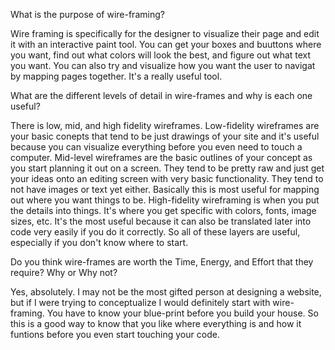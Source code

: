 What is the purpose of wire-framing?

Wire framing is specifically for the designer to visualize their page and edit it with an interactive paint tool. You can get your boxes and buuttons where you want, find out what colors will look the best, and figure out what text you want. You can also try and visualize how you want the user to navigat by mapping pages together. It's a really useful tool.

What are the different levels of detail in wire-frames and why is each one useful?

There is low, mid, and high fidelity wireframes. Low-fidelity wireframes are your basic conepts that tend to be just drawings of your site and it's useful because you can visualize everything before you even need to touch a computer. Mid-level wireframes are the basic outlines of your concept as you start planning it out on a screen. They tend to be pretty raw and just get your ideas onto an editing screen with very basic functionality. They tend to not have images or text yet either. Basically this is most useful for mapping out where you want things to be. High-fidelity  wireframing is when you put the details into things. It's where you get specific with colors, fonts, image sizes, etc. It's the most useful because it can also be translated later into code very easily if you do it correctly. So all of these layers are useful, especially if you don't know where to start.

Do you think wire-frames are worth the Time, Energy, and Effort that they require? Why or Why not?

Yes, absolutely. I may not be the most gifted person at designing a website, but if I were trying to conceptualize I would definitely start with wire-framing. You have to know your blue-print before you build your house. So this is a good way to know that you like where everything is and how it funtions before you even start touching your code.